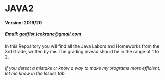 # JAVA2
#### Version: 2019/20
##### Email: godfist.leekrane@gmail.com
In this Repository you will find all the Java Labors and Homeworks from the 3rd Grade, written by me.
The grading niveau should be in the range of 1 to 2.
###### If you detect a mistake or know a way to make my programs more efficient, let me know in the Issues tab.
